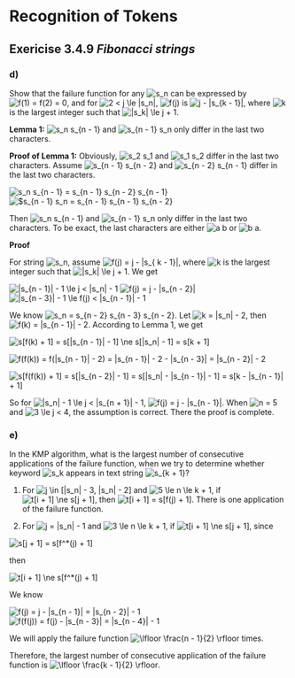 # Recognition of Tokens

## Exericise 3.4.9 *Fibonacci strings*

### d)

Show that the failure function for any <img src="https://i.upmath.me/svg/s_n" alt="s_n" /> can be expressed by
<img src="https://i.upmath.me/svg/f(1)%20%3D%20f(2)%20%3D%200" alt="f(1) = f(2) = 0" />, and for
<img src="https://i.upmath.me/svg/2%20%3C%20j%20%5Cle%20%7Cs_n%7C" alt="2 &lt; j \le |s_n|" />, <img src="https://i.upmath.me/svg/f(j)" alt="f(j)" /> is
<img src="https://i.upmath.me/svg/j%20-%20%7Cs_%7Bk%20-%201%7D%7C" alt="j - |s_{k - 1}|" />, where <img src="https://i.upmath.me/svg/k" alt="k" /> is the largest integer such
that <img src="https://i.upmath.me/svg/%7Cs_k%7C%20%5Cle%20j%20%2B%201%20" alt="|s_k| \le j + 1 " />.

**Lemma 1:** <img src="https://i.upmath.me/svg/s_n%20s_%7Bn%20-%201%7D" alt="s_n s_{n - 1}" /> and <img src="https://i.upmath.me/svg/s_%7Bn%20-%201%7D%20s_n" alt="s_{n - 1} s_n" /> only differ in the last two characters.

**Proof of Lemma 1:** Obviously, <img src="https://i.upmath.me/svg/s_2%20s_1" alt="s_2 s_1" /> and <img src="https://i.upmath.me/svg/s_1%20s_2" alt="s_1 s_2" /> differ in the last two characters.
Assume <img src="https://i.upmath.me/svg/s_%7Bn%20-%201%7D%20s_%7Bn%20-%202%7D" alt="s_{n - 1} s_{n - 2}" /> and <img src="https://i.upmath.me/svg/s_%7Bn%20-%202%7D%20s_%7Bn%20-%201%7D" alt="s_{n - 2} s_{n - 1}" /> differ in the last two characters.

<img src="https://i.upmath.me/svg/s_n%20s_%7Bn%20-%201%7D%20%3D%20s_%7Bn%20-%201%7D%20s_%7Bn%20-%202%7D%20s_%7Bn%20-%201%7D" alt="s_n s_{n - 1} = s_{n - 1} s_{n - 2} s_{n - 1}" />

<img src="https://i.upmath.me/svg/%24s_%7Bn%20-%201%7D%20s_n%20%3D%20s_%7Bn%20-%201%7D%20s_%7Bn%20-%201%7D%20s_%7Bn%20-%202%7D" alt="$s_{n - 1} s_n = s_{n - 1} s_{n - 1} s_{n - 2}" />

Then <img src="https://i.upmath.me/svg/s_n%20s_%7Bn%20-%201%7D" alt="s_n s_{n - 1}" /> and <img src="https://i.upmath.me/svg/s_%7Bn%20-%201%7D%20s_n" alt="s_{n - 1} s_n" /> only differ in the last two characters.
To be exact, the last characters are either <img src="https://i.upmath.me/svg/a%20b" alt="a b" /> or <img src="https://i.upmath.me/svg/b%20a" alt="b a" />.

**Proof**

For string <img src="https://i.upmath.me/svg/s_n" alt="s_n" />, assume <img src="https://i.upmath.me/svg/f(j)%20%3D%20j%20-%20%7Cs_%7B%20k%20-%201%7D%7C" alt="f(j) = j - |s_{ k - 1}|" />, where <img src="https://i.upmath.me/svg/k" alt="k" />
is the largest integer such that <img src="https://i.upmath.me/svg/%7Cs_k%7C%20%5Cle%20j%20%2B%201" alt="|s_k| \le j + 1" />.
We get

<img src="https://i.upmath.me/svg/%7Cs_%7Bn%20-%201%7D%7C%20-%201%20%5Cle%20%20j%20%3C%20%7Cs_n%7C%20-%201" alt="|s_{n - 1}| - 1 \le  j &lt; |s_n| - 1" />

<img src="https://i.upmath.me/svg/f(j)%20%3D%20j%20-%20%7Cs_%7Bn%20-%202%7D%7C" alt="f(j) = j - |s_{n - 2}|" />

<img src="https://i.upmath.me/svg/%7Cs_%7Bn%20-%203%7D%7C%20-%201%20%5Cle%20f(j)%20%3C%20%7Cs_%7Bn%20-%201%7D%7C%20-%201" alt="|s_{n - 3}| - 1 \le f(j) &lt; |s_{n - 1}| - 1" />

We know <img src="https://i.upmath.me/svg/s_n%20%3D%20s_%7Bn%20-%202%7D%20s_%7Bn%20-%203%7D%20s_%7Bn%20-%202%7D" alt="s_n = s_{n - 2} s_{n - 3} s_{n - 2}" />.
Let <img src="https://i.upmath.me/svg/k%20%3D%20%7Cs_n%7C%20-%202" alt="k = |s_n| - 2" />, then <img src="https://i.upmath.me/svg/f(k)%20%3D%20%7Cs_%7Bn%20-%201%7D%7C%20-%202" alt="f(k) = |s_{n - 1}| - 2" />.
According to Lemma 1, we get

<img src="https://i.upmath.me/svg/%0As%5Bf(k)%20%2B%201%5D%0A%3D%20s%5B%7Cs_%7Bn%20-%201%7D%7C%20-%201%5D%0A%5Cne%20s%5B%7Cs_n%7C%20-%201%5D%0A%3D%20s%5Bk%20%2B%201%5D%0A" alt="
s[f(k) + 1]
= s[|s_{n - 1}| - 1]
\ne s[|s_n| - 1]
= s[k + 1]
" />

<img src="https://i.upmath.me/svg/%0Af(f(k))%0A%3D%20f(%7Cs_%7Bn%20-%201%7D%7C%20-%202)%0A%3D%20%7Cs_%7Bn%20-%201%7D%7C%20-%202%20-%20%7Cs_%7Bn%20-%203%7D%7C%0A%3D%20%7Cs_%7Bn%20-%202%7D%7C%20-%202%0A" alt="
f(f(k))
= f(|s_{n - 1}| - 2)
= |s_{n - 1}| - 2 - |s_{n - 3}|
= |s_{n - 2}| - 2
" />

<img src="https://i.upmath.me/svg/%0As%5Bf(f(k))%20%2B%201%5D%0A%3D%20s%5B%7Cs_%7Bn%20-%202%7D%7C%20-%201%5D%0A%3D%20s%5B%7Cs_n%7C%20-%20%7Cs_%7Bn%20-%201%7D%7C%20-%201%5D%0A%3D%20s%5Bk%20-%20%7Cs_%7Bn%20-%201%7D%7C%20%2B%201%5D%0A" alt="
s[f(f(k)) + 1]
= s[|s_{n - 2}| - 1]
= s[|s_n| - |s_{n - 1}| - 1]
= s[k - |s_{n - 1}| + 1]
" />

So for <img src="https://i.upmath.me/svg/%7Cs_n%7C%20-%201%20%5Cle%20j%20%3C%20%7Cs_%7Bn%20%2B%201%7D%7C%20-%201" alt="|s_n| - 1 \le j &lt; |s_{n + 1}| - 1" />,
<img src="https://i.upmath.me/svg/f(j)%20%3D%20j%20-%20%7Cs_%7Bn%20-%201%7D%7C" alt="f(j) = j - |s_{n - 1}|" />. When <img src="https://i.upmath.me/svg/n%20%3D%205" alt="n = 5" /> and
<img src="https://i.upmath.me/svg/3%20%5Cle%20j%20%3C%204" alt="3 \le j &lt; 4" />, the assumption is correct. There the proof is complete.

### e)

In the KMP algorithm, what is the largest number of consecutive applications of the failure
function, when we try to determine whether keyword <img src="https://i.upmath.me/svg/s_k" alt="s_k" /> appears in text string <img src="https://i.upmath.me/svg/s_%7Bk%20%2B%201%7D" alt="s_{k + 1}" />?

1) For <img src="https://i.upmath.me/svg/j%20%5Cin%20%5B%7Cs_n%7C%20-%203%2C%20%7Cs_n%7C%20-%202%5D" alt="j \in [|s_n| - 3, |s_n| - 2]" /> and <img src="https://i.upmath.me/svg/5%20%5Cle%20n%20%5Cle%20k%20%2B%201" alt="5 \le n \le k + 1" />, if <img src="https://i.upmath.me/svg/t%5Bi%20%2B%201%5D%20%5Cne%20s%5Bj%20%2B%201%5D" alt="t[i + 1] \ne s[j + 1]" />,
then <img src="https://i.upmath.me/svg/t%5Bi%20%2B%201%5D%20%3D%20s%5Bf(j)%20%2B%201%5D" alt="t[i + 1] = s[f(j) + 1]" />. There is one application of the failure function.

2) For <img src="https://i.upmath.me/svg/j%20%3D%20%7Cs_n%7C%20-%201" alt="j = |s_n| - 1" /> and <img src="https://i.upmath.me/svg/3%20%5Cle%20n%20%5Cle%20k%20%2B%201" alt="3 \le n \le k + 1" />, if <img src="https://i.upmath.me/svg/t%5Bi%20%2B%201%5D%20%5Cne%20s%5Bj%20%2B%201%5D" alt="t[i + 1] \ne s[j + 1]" />,
since

<img src="https://i.upmath.me/svg/s%5Bj%20%2B%201%5D%20%3D%20s%5Bf%5E*(j)%20%2B%201%5D" alt="s[j + 1] = s[f^*(j) + 1]" />

then

<img src="https://i.upmath.me/svg/t%5Bi%20%2B%201%5D%20%5Cne%20s%5Bf%5E*(j)%20%2B%201%5D" alt="t[i + 1] \ne s[f^*(j) + 1]" />

We know

<img src="https://i.upmath.me/svg/f(j)%20%3D%20j%20-%20%7Cs_%7Bn%20-%201%7D%7C%20%3D%20%7Cs_%7Bn%20-%202%7D%7C%20-%201" alt="f(j) = j - |s_{n - 1}| = |s_{n - 2}| - 1" />

<img src="https://i.upmath.me/svg/f(f(j))%20%3D%20f(j)%20-%20%7Cs_%7Bn%20-%203%7D%7C%20%3D%20%7Cs_%7Bn%20-%204%7D%7C%20-%201" alt="f(f(j)) = f(j) - |s_{n - 3}| = |s_{n - 4}| - 1" />

We will apply the failure function <img src="https://i.upmath.me/svg/%5Clfloor%20%5Cfrac%7Bn%20-%201%7D%7B2%7D%20%5Crfloor" alt="\lfloor \frac{n - 1}{2} \rfloor" /> times.

Therefore, the largest number of consecutive application of the failure function is
<img src="https://i.upmath.me/svg/%5Clfloor%20%5Cfrac%7Bk%20-%201%7D%7B2%7D%20%5Crfloor" alt="\lfloor \frac{k - 1}{2} \rfloor" />.
